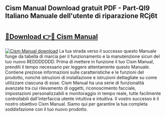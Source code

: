 ## Cism Manual Download gratuit PDF - Part-Ql9 Italiano Manuale dell'utente di riparazione RCj6t

# <h2><a href="http://dfe7gj.blite.top/?on=Cism+Manual">🔗Download 👉🔴 Cism Manual</a></h2>

[![Cism Manual download](https://i.imgur.com/lujVjoI.png)](http://dfe7gj.blite.top/?on=Cism+Manual)
La tua strada verso il successo questo Manuale funge da tabella di marcia per il funzionamento e la manutenzione sicuri del tuo nuovo REDDDDDDD. Prima di mettere in funzione il tuo Cism Manual, prenditi il tempo necessario per leggere attentamente questo Manuale. Contiene preziose informazioni sulle caratteristiche e le funzioni del prodotto, nonché istruzioni di installazione e istruzioni dettagliate su come utilizzare ciascuna di esse. Cism Manual ha una serie di funzionalità avanzate tra cui rilevamento di oggetti, riconoscimento facciale, impostazioni personalizzabili e monitoraggio in tempo reale, tutte facilmente controllabili dall'interfaccia utente intuitiva e intuitiva. Il vostro successo è il nostro obiettivo Cism Manual. Siamo qui per garantire la tua completa soddisfazione con il tuo nuovo prodotto.
